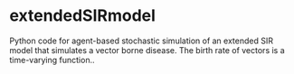 # extendedSIRmodel
Python code for agent-based stochastic simulation of an extended SIR model that simulates a vector borne disease. The birth rate of vectors is a time-varying function..
